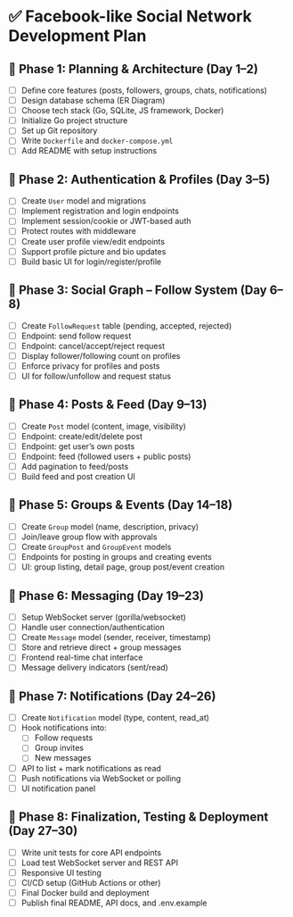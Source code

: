 
# ✅ Facebook-like Social Network Development Plan

## 📁 Phase 1: Planning & Architecture (Day 1–2)
- [ ] Define core features (posts, followers, groups, chats, notifications)
- [ ] Design database schema (ER Diagram)
- [ ] Choose tech stack (Go, SQLite, JS framework, Docker)
- [ ] Initialize Go project structure
- [ ] Set up Git repository
- [ ] Write `Dockerfile` and `docker-compose.yml`
- [ ] Add README with setup instructions

## 🔐 Phase 2: Authentication & Profiles (Day 3–5)
- [ ] Create `User` model and migrations
- [ ] Implement registration and login endpoints
- [ ] Implement session/cookie or JWT-based auth
- [ ] Protect routes with middleware
- [ ] Create user profile view/edit endpoints
- [ ] Support profile picture and bio updates
- [ ] Build basic UI for login/register/profile

## 🤝 Phase 3: Social Graph – Follow System (Day 6–8)
- [ ] Create `FollowRequest` table (pending, accepted, rejected)
- [ ] Endpoint: send follow request
- [ ] Endpoint: cancel/accept/reject request
- [ ] Display follower/following count on profiles
- [ ] Enforce privacy for profiles and posts
- [ ] UI for follow/unfollow and request status

## 📝 Phase 4: Posts & Feed (Day 9–13)
- [ ] Create `Post` model (content, image, visibility)
- [ ] Endpoint: create/edit/delete post
- [ ] Endpoint: get user’s own posts
- [ ] Endpoint: feed (followed users + public posts)
- [ ] Add pagination to feed/posts
- [ ] Build feed and post creation UI

## 👥 Phase 5: Groups & Events (Day 14–18)
- [ ] Create `Group` model (name, description, privacy)
- [ ] Join/leave group flow with approvals
- [ ] Create `GroupPost` and `GroupEvent` models
- [ ] Endpoints for posting in groups and creating events
- [ ] UI: group listing, detail page, group post/event creation

## 💬 Phase 6: Messaging (Day 19–23)
- [ ] Setup WebSocket server (gorilla/websocket)
- [ ] Handle user connection/authentication
- [ ] Create `Message` model (sender, receiver, timestamp)
- [ ] Store and retrieve direct + group messages
- [ ] Frontend real-time chat interface
- [ ] Message delivery indicators (sent/read)

## 🔔 Phase 7: Notifications (Day 24–26)
- [ ] Create `Notification` model (type, content, read_at)
- [ ] Hook notifications into:
  - [ ] Follow requests
  - [ ] Group invites
  - [ ] New messages
- [ ] API to list + mark notifications as read
- [ ] Push notifications via WebSocket or polling
- [ ] UI notification panel

## 🚀 Phase 8: Finalization, Testing & Deployment (Day 27–30)
- [ ] Write unit tests for core API endpoints
- [ ] Load test WebSocket server and REST API
- [ ] Responsive UI testing
- [ ] CI/CD setup (GitHub Actions or other)
- [ ] Final Docker build and deployment
- [ ] Publish final README, API docs, and .env.example
